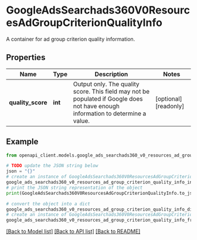 # GoogleAdsSearchads360V0ResourcesAdGroupCriterionQualityInfo

A container for ad group criterion quality information.

## Properties

Name | Type | Description | Notes
------------ | ------------- | ------------- | -------------
**quality_score** | **int** | Output only. The quality score. This field may not be populated if Google does not have enough information to determine a value. | [optional] [readonly] 

## Example

```python
from openapi_client.models.google_ads_searchads360_v0_resources_ad_group_criterion_quality_info import GoogleAdsSearchads360V0ResourcesAdGroupCriterionQualityInfo

# TODO update the JSON string below
json = "{}"
# create an instance of GoogleAdsSearchads360V0ResourcesAdGroupCriterionQualityInfo from a JSON string
google_ads_searchads360_v0_resources_ad_group_criterion_quality_info_instance = GoogleAdsSearchads360V0ResourcesAdGroupCriterionQualityInfo.from_json(json)
# print the JSON string representation of the object
print(GoogleAdsSearchads360V0ResourcesAdGroupCriterionQualityInfo.to_json())

# convert the object into a dict
google_ads_searchads360_v0_resources_ad_group_criterion_quality_info_dict = google_ads_searchads360_v0_resources_ad_group_criterion_quality_info_instance.to_dict()
# create an instance of GoogleAdsSearchads360V0ResourcesAdGroupCriterionQualityInfo from a dict
google_ads_searchads360_v0_resources_ad_group_criterion_quality_info_from_dict = GoogleAdsSearchads360V0ResourcesAdGroupCriterionQualityInfo.from_dict(google_ads_searchads360_v0_resources_ad_group_criterion_quality_info_dict)
```
[[Back to Model list]](../README.md#documentation-for-models) [[Back to API list]](../README.md#documentation-for-api-endpoints) [[Back to README]](../README.md)


